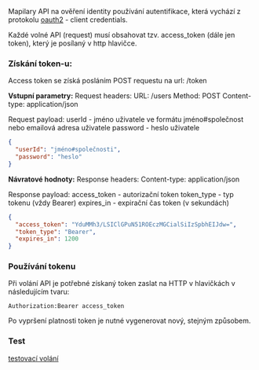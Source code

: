 

Mapilary API na ověření identity používání autentifikace, která vychází z protokolu [oauth2](http://tools.ietf.org/html/rfc6749) - client credentials.

Každé volné API (request) musí obsahovat tzv. access_token (dále jen token), který je posílaný v http hlavičce.


### Získání token-u:

Access token se získá posláním POST requestu na url: /token

**Vstupní parametry:**
Request headers:
URL: /users
Method: POST
Content-type: application/json

Request payload:
userId - jméno uživatele ve formátu jméno#společnost nebo emailová adresa uživatele
password - heslo uživatele


```json
{
  "userId": "jméno#společnosti",
  "password": "heslo"
}
```

**Návratové hodnoty:**
Response headers:
Content-type: application/json

Response payload:
access_token - autorizační token
token_type - typ tokenu (vždy Bearer)
expires_in - expirační čas token (v sekundách)

```json
{
  "access_token": "YduMMh3/LSIClGPuN51ROEczMGCialSiIzSpbhEIJdw=",
  "token_type": "Bearer",
  "expires_in": 1200
}
```

### Používání tokenu

Při volání API je potřebné získaný token zaslat na HTTP v hlavičkách v následujícím tvaru:

```
Authorization:Bearer access_token
```

Po vypršení platnosti token je nutné vygenerovat nový, stejným způsobem.


### Test

[testovací volání](https://mapilary.com/api-docs/#!/auth/userLogin_post_0)


